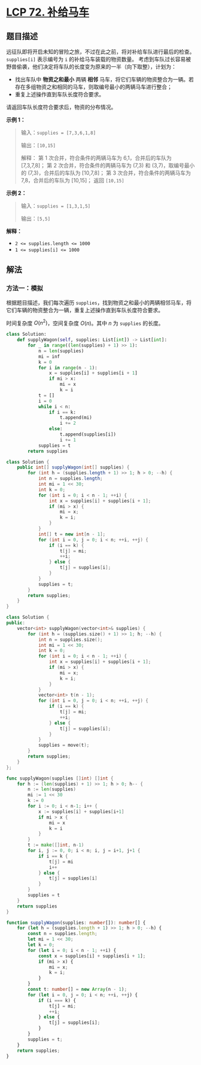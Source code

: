 # [LCP 72. 补给马车](https://leetcode.cn/problems/hqCnmP)

## 题目描述

<!-- 这里写题目描述 -->

远征队即将开启未知的冒险之旅，不过在此之前，将对补给车队进行最后的检查。`supplies[i]` 表示编号为 `i` 的补给马车装载的物资数量。
考虑到车队过长容易被野兽偷袭，他们决定将车队的长度变为原来的一半（向下取整），计划为：

-   找出车队中 **物资之和最小** 两辆 **相邻** 马车，将它们车辆的物资整合为一辆。若存在多组物资之和相同的马车，则取编号最小的两辆马车进行整合；
-   重复上述操作直到车队长度符合要求。

请返回车队长度符合要求后，物资的分布情况。

**示例 1：**

> 输入：`supplies = [7,3,6,1,8]`
>
> 输出：`[10,15]`
>
> 解释：
> 第 1 次合并，符合条件的两辆马车为 6,1，合并后的车队为 [7,3,7,8]；
> 第 2 次合并，符合条件的两辆马车为 (7,3) 和 (3,7)，取编号最小的 (7,3)，合并后的车队为 [10,7,8]；
> 第 3 次合并，符合条件的两辆马车为 7,8，合并后的车队为 [10,15]；
> 返回 `[10,15]`

**示例 2：**

> 输入：`supplies = [1,3,1,5]`
>
> 输出：`[5,5]`

**解释：**

-   `2 <= supplies.length <= 1000`
-   `1 <= supplies[i] <= 1000`

## 解法

### 方法一：模拟

根据题目描述，我们每次遍历 `supplies`，找到物资之和最小的两辆相邻马车，将它们车辆的物资整合为一辆，重复上述操作直到车队长度符合要求。

时间复杂度 $O(n^2)$，空间复杂度 $O(n)$。其中 $n$ 为 `supplies` 的长度。

<!-- tabs:start -->

```python
class Solution:
    def supplyWagon(self, supplies: List[int]) -> List[int]:
        for _ in range((len(supplies) + 1) >> 1):
            n = len(supplies)
            mi = inf
            k = 0
            for i in range(n - 1):
                x = supplies[i] + supplies[i + 1]
                if mi > x:
                    mi = x
                    k = i
            t = []
            i = 0
            while i < n:
                if i == k:
                    t.append(mi)
                    i += 2
                else:
                    t.append(supplies[i])
                    i += 1
            supplies = t
        return supplies
```

```java
class Solution {
    public int[] supplyWagon(int[] supplies) {
        for (int h = (supplies.length + 1) >> 1; h > 0; --h) {
            int n = supplies.length;
            int mi = 1 << 30;
            int k = 0;
            for (int i = 0; i < n - 1; ++i) {
                int x = supplies[i] + supplies[i + 1];
                if (mi > x) {
                    mi = x;
                    k = i;
                }
            }
            int[] t = new int[n - 1];
            for (int i = 0, j = 0; i < n; ++i, ++j) {
                if (i == k) {
                    t[j] = mi;
                    ++i;
                } else {
                    t[j] = supplies[i];
                }
            }
            supplies = t;
        }
        return supplies;
    }
}
```

```cpp
class Solution {
public:
    vector<int> supplyWagon(vector<int>& supplies) {
        for (int h = (supplies.size() + 1) >> 1; h; --h) {
            int n = supplies.size();
            int mi = 1 << 30;
            int k = 0;
            for (int i = 0; i < n - 1; ++i) {
                int x = supplies[i] + supplies[i + 1];
                if (mi > x) {
                    mi = x;
                    k = i;
                }
            }
            vector<int> t(n - 1);
            for (int i = 0, j = 0; i < n; ++i, ++j) {
                if (i == k) {
                    t[j] = mi;
                    ++i;
                } else {
                    t[j] = supplies[i];
                }
            }
            supplies = move(t);
        }
        return supplies;
    }
};
```

```go
func supplyWagon(supplies []int) []int {
	for h := (len(supplies) + 1) >> 1; h > 0; h-- {
		n := len(supplies)
		mi := 1 << 30
		k := 0
		for i := 0; i < n-1; i++ {
			x := supplies[i] + supplies[i+1]
			if mi > x {
				mi = x
				k = i
			}
		}
		t := make([]int, n-1)
		for i, j := 0, 0; i < n; i, j = i+1, j+1 {
			if i == k {
				t[j] = mi
				i++
			} else {
				t[j] = supplies[i]
			}
		}
		supplies = t
	}
	return supplies
}
```

```ts
function supplyWagon(supplies: number[]): number[] {
    for (let h = (supplies.length + 1) >> 1; h > 0; --h) {
        const n = supplies.length;
        let mi = 1 << 30;
        let k = 0;
        for (let i = 0; i < n - 1; ++i) {
            const x = supplies[i] + supplies[i + 1];
            if (mi > x) {
                mi = x;
                k = i;
            }
        }
        const t: number[] = new Array(n - 1);
        for (let i = 0, j = 0; i < n; ++i, ++j) {
            if (i === k) {
                t[j] = mi;
                ++i;
            } else {
                t[j] = supplies[i];
            }
        }
        supplies = t;
    }
    return supplies;
}
```

<!-- tabs:end -->

<!-- end -->

